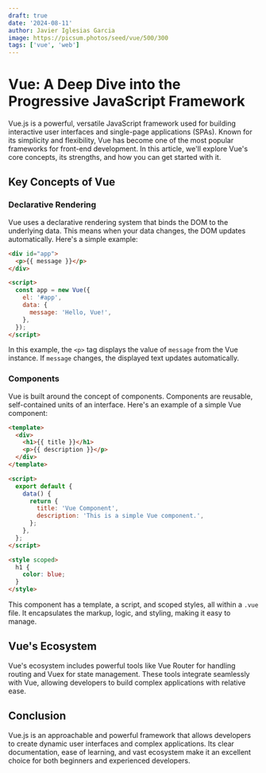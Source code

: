 ```yaml
---
draft: true
date: '2024-08-11'
author: Javier Iglesias Garcia
image: https://picsum.photos/seed/vue/500/300
tags: ['vue', 'web']
---
```


# Vue: A Deep Dive into the Progressive JavaScript Framework

Vue.js is a powerful, versatile JavaScript framework used for building interactive user interfaces and single-page applications (SPAs). Known for its simplicity and flexibility, Vue has become one of the most popular frameworks for front-end development. In this article, we'll explore Vue's core concepts, its strengths, and how you can get started with it.

## Key Concepts of Vue

### Declarative Rendering

Vue uses a declarative rendering system that binds the DOM to the underlying data. This means when your data changes, the DOM updates automatically. Here's a simple example:

```html
<div id="app">
  <p>{{ message }}</p>
</div>

<script>
  const app = new Vue({
    el: '#app',
    data: {
      message: 'Hello, Vue!',
    },
  });
</script>
```

In this example, the `<p>` tag displays the value of `message` from the Vue instance. If `message` changes, the displayed text updates automatically.

### Components

Vue is built around the concept of components. Components are reusable, self-contained units of an interface. Here's an example of a simple Vue component:

```html
<template>
  <div>
    <h1>{{ title }}</h1>
    <p>{{ description }}</p>
  </div>
</template>

<script>
  export default {
    data() {
      return {
        title: 'Vue Component',
        description: 'This is a simple Vue component.',
      };
    },
  };
</script>

<style scoped>
  h1 {
    color: blue;
  }
</style>
```

This component has a template, a script, and scoped styles, all within a `.vue` file. It encapsulates the markup, logic, and styling, making it easy to manage.

## Vue's Ecosystem

Vue's ecosystem includes powerful tools like Vue Router for handling routing and Vuex for state management. These tools integrate seamlessly with Vue, allowing developers to build complex applications with relative ease.

## Conclusion

Vue.js is an approachable and powerful framework that allows developers to create dynamic user interfaces and complex applications. Its clear documentation, ease of learning, and vast ecosystem make it an excellent choice for both beginners and experienced developers.
